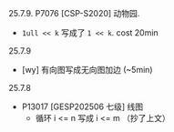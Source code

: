 25.7.9. P7076 [CSP-S2020] 动物园. 
- `1ull << k` 写成了 `1 << k`. cost 20min

25.7.9
- [wy] 有向图写成无向图加边 (~5min)

25.7.8
- P13017 [GESP202506 七级] 线图
    - 循环 i <= n 写成 i <= m （抄了上文）

